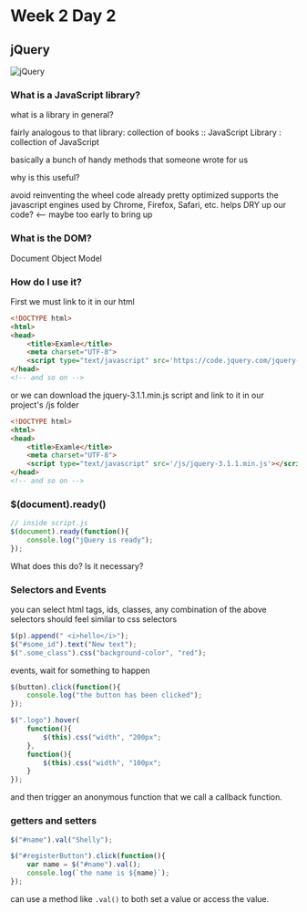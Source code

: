 # Week 2 Day 2
## jQuery
![jQuery](https://upload.wikimedia.org/wikipedia/en/thumb/9/9e/JQuery_logo.svg/1280px-JQuery_logo.svg.png "jQuery")

### What is a JavaScript library?

what is a library in general?

fairly analogous to that
library: collection of books :: JavaScript Library : collection of JavaScript

basically a bunch of handy methods that someone wrote for us

why is this useful?

avoid reinventing the wheel
code already pretty optimized
supports the javascript engines used by Chrome, Firefox, Safari, etc. 
helps DRY up our code? <-- maybe too early to bring up


### What is the DOM?

Document Object Model 

### How do I use it?

First we must link to it in our html

```html
<!DOCTYPE html>
<html>
<head>
    <title>Examle</title>
    <meta charset="UTF-8">
    <script type="text/javascript" src='https://code.jquery.com/jquery-3.1.1.min.js'></script>
</head>
<!-- and so on -->
```

or we can download the jquery-3.1.1.min.js script and link to it in our project's /js folder

```html
<!DOCTYPE html>
<html>
<head>
    <title>Examle</title>
    <meta charset="UTF-8">
    <script type="text/javascript" src='/js/jquery-3.1.1.min.js'></script>
</head>
<!-- and so on -->
```
### $(document).ready()

```javascript
// inside script.js
$(document).ready(function(){
    console.log("jQuery is ready");
});
```

What does this do? Is it necessary?

### Selectors and Events
you can select html tags, ids, classes, any combination of the above
selectors should feel similar to css selectors

```javascript
$(p).append(" <i>hello</i>");
$("#some_id").text("New text");
$(".some_class").css("background-color", "red");
```

events, wait for something to happen

```javascript
$(button).click(function(){
    console.log("the button has been clicked");
});

$(".logo").hover(
    function(){
        $(this).css("width", "200px";
    },
    function(){
        $(this).css("width", "100px";
    }
});
```
and then trigger an anonymous function that we call a callback function.

### getters and setters

```javascript
$("#name").val("Shelly");

$("#registerButton").click(function(){
    var name = $("#name").val();
    console.log(`the name is ${name}`);
});
```

can use a method like ```.val()``` to both set a value or access the value.

